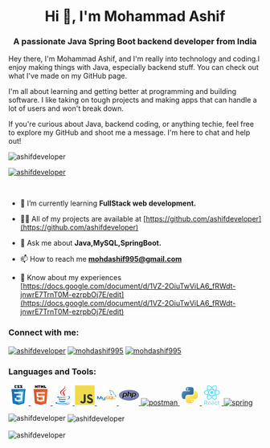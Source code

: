 <h1 align="center">Hi 👋, I'm Mohammad Ashif</h1>
<h3 align="center">A passionate Java Spring Boot backend developer from India</h3>

<p>Hey there, I'm Mohammad Ashif, and I'm really into technology and coding.I enjoy making things with Java, especially backend stuff. You can check out what I've made on my GitHub page.

I'm all about learning and getting better at programming and building software. I like taking on tough projects and making apps that can handle a lot of users and won't break down.

If you're curious about Java, backend coding, or anything techie, feel free to explore my GitHub and shoot me a message. I'm here to chat and help out!</p>

<p align="left"> <img src="https://komarev.com/ghpvc/?username=ashifdeveloper&label=Profile%20views&color=0e75b6&style=flat" alt="ashifdeveloper" /> </p>

<p align="left"> <a href="https://github.com/ryo-ma/github-profile-trophy"><img src="https://github-profile-trophy.vercel.app/?username=ashifdeveloper" alt="ashifdeveloper" /></a> </p>

<p align="left"> <a href="https://twitter.com/" target="blank"><img src="https://img.shields.io/twitter/follow/?logo=twitter&style=for-the-badge" alt="" /></a> </p>

- 🌱 I’m currently learning **FullStack web development.**

- 👨‍💻 All of my projects are available at [https://github.com/ashifdeveloper](https://github.com/ashifdeveloper)

- 💬 Ask me about **Java,MySQL,SpringBoot.**

- 📫 How to reach me **mohdashif995@gmail.com**

- 📄 Know about my experiences [https://docs.google.com/document/d/1VZ-2OiuTwViLA6_fRWdt-jnwrE7TrnT0M-ezrpbOj7E/edit](https://docs.google.com/document/d/1VZ-2OiuTwViLA6_fRWdt-jnwrE7TrnT0M-ezrpbOj7E/edit)

<h3 align="left">Connect with me:</h3>
<p align="left">
<a href="https://linkedin.com/in/ashifdeveloper" target="blank"><img align="center" src="https://raw.githubusercontent.com/rahuldkjain/github-profile-readme-generator/master/src/images/icons/Social/linked-in-alt.svg" alt="ashifdeveloper" height="30" width="40" /></a>
<a href="https://www.hackerrank.com/mohdashif995" target="blank"><img align="center" src="https://raw.githubusercontent.com/rahuldkjain/github-profile-readme-generator/master/src/images/icons/Social/hackerrank.svg" alt="mohdashif995" height="30" width="40" /></a>
<a href="https://www.leetcode.com/mohdashif995" target="blank"><img align="center" src="https://raw.githubusercontent.com/rahuldkjain/github-profile-readme-generator/master/src/images/icons/Social/leet-code.svg" alt="mohdashif995" height="30" width="40" /></a>
</p>

<h3 align="left">Languages and Tools:</h3>
<p align="left"> <a href="https://www.w3schools.com/css/" target="_blank" rel="noreferrer"> <img src="https://raw.githubusercontent.com/devicons/devicon/master/icons/css3/css3-original-wordmark.svg" alt="css3" width="40" height="40"/> </a> <a href="https://www.w3.org/html/" target="_blank" rel="noreferrer"> <img src="https://raw.githubusercontent.com/devicons/devicon/master/icons/html5/html5-original-wordmark.svg" alt="html5" width="40" height="40"/> </a> <a href="https://www.java.com" target="_blank" rel="noreferrer"> <img src="https://raw.githubusercontent.com/devicons/devicon/master/icons/java/java-original.svg" alt="java" width="40" height="40"/> </a> <a href="https://developer.mozilla.org/en-US/docs/Web/JavaScript" target="_blank" rel="noreferrer"> <img src="https://raw.githubusercontent.com/devicons/devicon/master/icons/javascript/javascript-original.svg" alt="javascript" width="40" height="40"/> </a> <a href="https://www.mysql.com/" target="_blank" rel="noreferrer"> <img src="https://raw.githubusercontent.com/devicons/devicon/master/icons/mysql/mysql-original-wordmark.svg" alt="mysql" width="40" height="40"/> </a> <a href="https://www.php.net" target="_blank" rel="noreferrer"> <img src="https://raw.githubusercontent.com/devicons/devicon/master/icons/php/php-original.svg" alt="php" width="40" height="40"/> </a> <a href="https://postman.com" target="_blank" rel="noreferrer"> <img src="https://www.vectorlogo.zone/logos/getpostman/getpostman-icon.svg" alt="postman" width="40" height="40"/> </a> <a href="https://www.python.org" target="_blank" rel="noreferrer"> <img src="https://raw.githubusercontent.com/devicons/devicon/master/icons/python/python-original.svg" alt="python" width="40" height="40"/> </a> <a href="https://reactjs.org/" target="_blank" rel="noreferrer"> <img src="https://raw.githubusercontent.com/devicons/devicon/master/icons/react/react-original-wordmark.svg" alt="react" width="40" height="40"/> </a> <a href="https://spring.io/" target="_blank" rel="noreferrer"> <img src="https://www.vectorlogo.zone/logos/springio/springio-icon.svg" alt="spring" width="40" height="40"/> </a> </p>

<p><img align="left" src="https://github-readme-stats.vercel.app/api/top-langs?username=ashifdeveloper&show_icons=true&locale=en&layout=compact" alt="ashifdeveloper" /></p>

<p>&nbsp;<img align="center" src="https://github-readme-stats.vercel.app/api?username=ashifdeveloper&show_icons=true&locale=en" alt="ashifdeveloper" /></p>

<p><img align="center" src="https://github-readme-streak-stats.herokuapp.com/?user=ashifdeveloper&" alt="ashifdeveloper" /></p>
